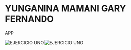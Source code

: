 # YUNGANINA MAMANI GARY FERNANDO
APP

![EJERCICIO UNO](https://github.com/Garyfernando/Asistencia_aPP/tree/main/img/img1.jpg)
![EJERCICIO UNO](https://github.com/Garyfernando/Asistencia_aPP/tree/main/img/img2.jpg)
